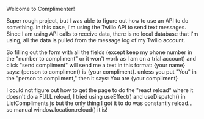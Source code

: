 Welcome to Complimenter!

Super rough project, but I was able to figure out how to use an API to do something.
In this case, I'm using the Twilio API to send text messages. Since I am using API calls to receive data, there is no local database that I'm using, all the data is pulled from the message log of my Twilio account. 

So filling out the form with all the fields (except keep my phone number in the "number to compliment" or it won't work as I am on a trial account) and click "send compliment" will send me a text in this format: 
{your name} says: {person to compliment} is {your compliment}. unless you put "You" in the "person to compliment," then it says:
You are {your compliment}

I could not figure out how to get the page to do the "react reload" where it doesn't do a FULL reload, I tried using useEffect() and useDispatch() in ListCompliments.js but the only thing I got it to do was constantly reload... so manual window.location.reload() it is!

